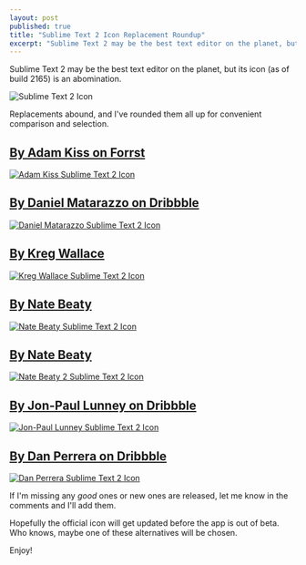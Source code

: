 ```yaml
---
layout: post
published: true
title: "Sublime Text 2 Icon Replacement Roundup"
excerpt: "Sublime Text 2 may be the best text editor on the planet, but its icon is an abomination. Thankfully, replacements abound."
---
```


Sublime Text 2 may be the best text editor on the planet, but its icon (as of build 2165) is an abomination.

![Sublime Text 2 Icon][ST2]

Replacements abound, and I've rounded them all up for convenient comparison and selection.

## [By Adam Kiss on Forrst][AK]

[![Adam Kiss Sublime Text 2 Icon][AKST2]][AK]

## [By Daniel Matarazzo on Dribbble][DM]

[![Daniel Matarazzo Sublime Text 2 Icon][DMST2]][DM]

## [By Kreg Wallace][KW]

[![Kreg Wallace Sublime Text 2 Icon][KWST2]][KW]

## [By Nate Beaty][NB]

[![Nate Beaty Sublime Text 2 Icon][NBST2]][NB]

## [By Nate Beaty][NB]

[![Nate Beaty 2 Sublime Text 2 Icon][NBST22]][NB]

## [By Jon-Paul Lunney on Dribbble][JPL]

[![Jon-Paul Lunney Sublime Text 2 Icon][JPLST2]][JPL]

## [By Dan Perrera on Dribbble][DP]

[![Dan Perrera Sublime Text 2 Icon][DPST2]][DP]

If I'm missing any *good* ones or new ones are released, let me know in the comments and I'll add them.

Hopefully the official icon will get updated before the app is out of beta. Who knows, maybe one of these alternatives will be chosen.

Enjoy!

[ST2]:http://jerodsanto.net/drop/st2-20120112-085400.jpg
[AK]:https://forrst.com/posts/Unofficial_Sublime_Text_2_Icon_Replacement_F-6hb
[AKST2]:http://jerodsanto.net/drop/akst2-20120112-083432.jpg
[DM]:http://dribbble.com/shots/337996-Sublime-Text-2-Icon
[DMST2]:http://jerodsanto.net/drop/dmst2-20120112-083255.jpg
[KW]:http://www.designkode.com/blog/sublime-text-icon
[KWST2]:http://jerodsanto.net/drop/kwst2-20120112-083802.jpg
[NB]:http://www.sublimetext.com/forum/viewtopic.php?f=2&t=1558&hilit=icon&start=40#p9365
[NBST2]:http://jerodsanto.net/drop/nbst2-20120112-084416.jpg
[NBST22]:http://jerodsanto.net/drop/nbst2-2-20120112-084602.jpg
[JPL]:http://dribbble.com/shots/357612-Sublime-Text-2-Replacement-Icon
[JPLST2]:http://jerodsanto.net/drop/jplst2-20120112-085107.jpg
[DP]:http://dribbble.com/shots/311515-A-Sublime-Text-2-Icon-that-is-less-horrible
[DPST2]:http://jerodsanto.net/drop/dpst2-20120112-085302.jpg

